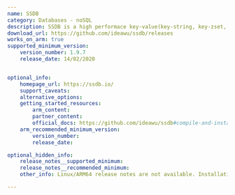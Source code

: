 ```yaml
---
name: SSDB
category: Databases - noSQL
description: SSDB is a high performace key-value(key-string, key-zset, key-hashmap) NoSQL database, an alternative to Redis.
download_url: https://github.com/ideawu/ssdb/releases 
works_on_arm: true
supported_minimum_version:
    version_number: 1.9.7
    release_date: 14/02/2020


optional_info:
    homepage_url: https://ssdb.io/
    support_caveats:
    alternative_options:
    getting_started_resources:
        arm_content:
        partner_content:
        official_docs: https://github.com/ideawu/ssdb#compile-and-install
    arm_recommended_minimum_version:
        version_number:
        release_date:

optional_hidden_info:
    release_notes__supported_minimum: 
    release_notes__recommended_minimum:
    other_info: Linux/ARM64 release notes are not available. Installation and testing are done via the tar.

---
```


